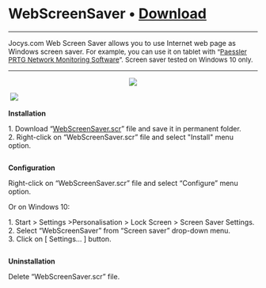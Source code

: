 # WebScreenSaver • [Download](https://github.com/JocysCom/WebScreenSaver/raw/master/App/Resources/Files/WebScreenSaver.scr)

<hr />

<p>Jocys.com Web Screen Saver allows you to use Internet web page as Windows screen saver. <span style="font-size: 10pt;">For example, you can use it on tablet with “<a href="https://www.paessler.com/prtg" target="_blank">Paessler PRTG Network Monitoring Software</a>”. Screen saver tested on Windows 10 only.</span></p>

<hr />

<p style="text-align: center;"><a href="http://www.jocys.com/Files/Software/Jocys.com_Web_Screen_Saver_Settings.png" target="_blank"><img src="http://www.jocys.com/Files/Software/Jocys.com_Web_Screen_Saver_Settings.png" /></a></p>
<p><a href="http://www.jocys.com/Files/Software/Jocys.com_Web_Screen_Saver_Edit.png" target="_blank"><img alt="" src="http://www.jocys.com/Files/Software/Jocys.com_Web_Screen_Saver_Edit_Small.png" /></a> <a href="http://www.jocys.com/Files/Software/Jocys.com_Web_Screen_Saver_Tablet.jpg"><img  src="http://www.jocys.com/Files/Software/Jocys.com_Web_Screen_Saver_Tablet_Small.jpg" /></a></p>

<p><strong>Installation</strong></p>

<p>1. Download “<a href="http://github.com/JocysCom/WebScreenSaver/raw/master/App/Resources/Files/WebScreenSaver.scr">WebScreenSaver.scr</a>” file and save it in permanent folder.<br />
2. Right-click on “WebScreenSaver.scr” file and select "Install" menu option.</p>

<p><img alt="" src="http://www.jocys.com/Files/Software/Jocys.com_Web_Screen_Saver_Menu.png" /></p>

<p><strong>Configuration</strong></p>

<p>Right-click on “WebScreenSaver.scr” file and select “Configure” menu option.</p>

<p>Or on Windows 10:</p>

<p>1. Start &gt; Settings &gt;Personalisation &gt; Lock Screen &gt; Screen Saver Settings.<br />
2. Select “WebScreenSaver” from “Screen saver” drop-down menu.<br />
3. Click on [ Settings… ] button.</p>

<p><img alt="" src="http://www.jocys.com/Files/Software/Screen_Saver_Settings.png" /></p>

<p><strong>Uninstallation</strong></p>

<p>Delete “WebScreenSaver.scr” file.</p>
